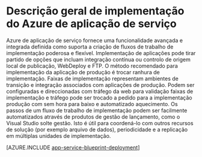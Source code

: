 <properties
    pageTitle="Implementação de aplicações do Azure de aplicação de serviço"
    description="Saiba como implementar aplicações para o trabalho de aplicação de serviço"
    keywords="serviço de aplicação de serviço, azure de aplicação, implementar, implementação"
    services="app-service"
    documentationCenter=""
    authors="dariagrigoriu"
    manager="wpickett"
    editor=""/>

<tags
    ms.service="app-service"
    ms.workload="na"
    ms.tgt_pltfrm="na"
    ms.devlang="na"
    ms.topic="article"
    ms.date="02/09/2016"
    ms.author="dariagrigoriu"/>

# <a name="azure-app-service-deployment-overview"></a>Descrição geral de implementação do Azure de aplicação de serviço

Azure de aplicação de serviço fornece uma funcionalidade avançada e integrada definida como suporta a criação de fluxos de trabalho de implementação poderosa e flexível. Implementação de aplicações pode tirar partido de opções que incluam integração contínua ou controlo de origem local de publicação, WebDeploy e FTP. O método recomendado para implementação da aplicação de produção é trocar ranhura de implementação. Faixas de implementação representam ambientes de transição e integração associados com aplicações de produção. Podem ser configuradas e direccionadas com tráfego da web para validação faixas de implementação e tráfego pode ser trocado a pedido para a implementação produção com sem hora para baixo e automatizado aquecimento. Os passos de um fluxo de trabalho de implementação podem ser facilmente automatizados através de produtos de gestão de lançamento, como o Visual Studio solte gestão. Isto é útil para coordená-lo com outros recursos de solução (por exemplo arquivo de dados), periodicidade e a replicação em múltiplas unidades de implementação. 

[AZURE.INCLUDE [app-service-blueprint-deployment](../../includes/app-service-blueprint-deployment.md)]
